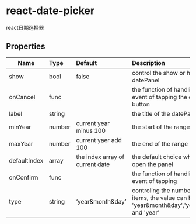 # react-date-picker
react日期选择器
## Properties
| Name        | Type           | Default  | Description |
| ------------- |:-------------| :-----|:------|
| show      | bool | false | control the show or hide of the datePanel|
| onCancel      | func     |  | the function of handling the event of tapping the cancel button |
| label | string      | | the title of the datePanel|
| minYear | number      | current year minus 100| the start of the range |
| maxYear | number      | current yaer add 100 | the end of the range |
| defaultIndex | array | the index array of current date| the default choice when first open the panel|
| onConfirm | func      | | the function of handling the event of tapping  |
| type | string      |‘year&month&day’ | controling the number of picker items, the value can be 'year&month&day','year&month' and 'year'|
